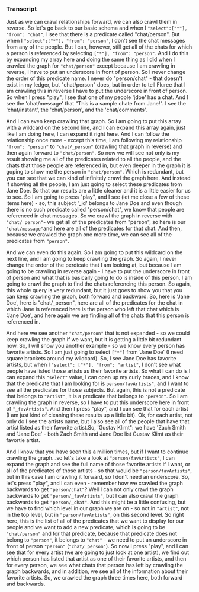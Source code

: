 ### Transcript

Just as we can crawl relationships forward, we can also crawl them in reverse. So let's go back to our basic schema and when I `"select":["*"], "from": "chat"`, I see that there is a predicate called "chat/person". But when I `"select":["*"], "from": "person"`, I don't see the chat messages from any of the people. But I can, however, still get all of the chats for which a person is referenced by selecting `["*"], "from": "person"`. And I do this by expanding my array here and doing the same thing as I did when I crawled the graph for `"chat/person"` except because I am crawling in reverse, I have to put an underscore in front of person. So I never change the order of this predicate name. I never do "person/chat" - that doesn't exist in my ledger, but "chat/person" does, but in order to tell Fluree that I am crawling this in reverse I have to put the underscore in front of person. So when I press "play", I see that one of my people 'jdoe' has a chat. And I see the 'chat/message' that "This is a sample chate from Jane!". I see the 'chat/instant', the 'chat/person', and the 'chat/comments'.

And I can even keep crawling that graph. So I am going to put this array with a wildcard on the second line, and I can expand this array again, just like I am doing here, I can expand it right here. And I can follow the relationship once more - except this time, I am following my relationship `"from": "person"` to `"chat/_person"` (crawling that graph in reverse) and then again forward to `"chat/person"`. So now we will see not only is my result showing me all of the predicates related to all the people, and the chats that those people are referenced in, but even deeper in the graph it is goping to show me the person in `"chat/person"`. Which is redundant, but you can see that we can kind of infinitely crawl the graph here. And instead if showing all the people, I am just going to select these predicates from Jane Doe. So that our results are a little cleaner and it is a little easier for us to see. So I am going to press "play", and I see (let me close a few of these items here) - so, this subject '_id' belongs to Jane Doe and even though there is no such predicate called "person/chat", we know that people are referenced in chat messages. So we crawl the graph in reverse with `"chat/_person"`- we get all of the predicates from "person", so here is our `"chat/message"`and here are all of the predicates for that chat. And then, because we crawled the graph one more time, we can see all of the predicates from `"person"`.

And we can even do this again. So I am going to put this wildcard on the next line, and I am going to keep crawling the graph. So again, I never change the order of the perdicate that I am looking at, but because I am going to be crawling in reverse again - I have to put the underscore in front of person and what that is basically going to do is inside of this person, I am going to crawl the graph to find the chats referencing this person. So again, this whole query is very redundant, but it just goes to show you that you can keep crawling the graph, both forward and backward. So, here is 'Jane Doe', here is "chat/_person", here are all of the predicates for the chat in which Jane is referenced here is the person who left that chat which is 'Jane Doe', and here again we are finding all of the chats that this person is referenced in.

And here we see another `"chat/person"` that is not expanded - so we could keep crawling the graph if we want, but it is getting a little bit redundant now. So, I will show you another example - so we know every person has favorite artists. So I am just going to select `["*"]` from 'Jane Doe' (I need square brackets around my wildcard). So, I see Jane Doe has favorite artists, but when I `"select": ["*"], "from": "artist"`, I don't see what people have listed those artists as their favorite artists. So what I can do is I can expand this `"select"` value, I can open up my curly braces, and I know that the predicate that I am looking for is `person/favArtists"`, and I want to see all the predicates for those subjects. But again, this is not a predicate that belongs to `"artist"`, it is a predicate that belongs to `"person"`. So I am crawling the graph in reverse, so I have to put this underscore here in front of `"_favArtists"`. And then I press "play", and I can see that for each artist (I am just kind of cleaning these results up a little bit). Ok, for each artist, not only do I see the artists name, but I also see all of the people that have that artist listed as their favorite artist.So, 'Gustav Klimt": we have 'Zach Smith and 'Jane Doe' - both Zach Smith and Jane Doe list Gustav Klimt as their favortie artist.

And I know that you have seen this a million times, but if I want to continue crawling the graph...so let's take a look at `"person/favArtists"`, I can expand the graph and see the full name of those favorite artists if I want, or all of the predicates of those artists - so that would be `"person/favArtists"`, but in this case I am crawling it forward, so I don't need an underscore. So, let's press "play", and I can even - remember how we crawled the graph backwards to get `"person/chat"`? Well I can not only crawl the graph backwards to get `"person/_favArtists"`, but I can also crawl the graph backwards to get `"person/_chat"`. And this might be a little confusing, but we have to find which level in our graph we are on - so not in `"artist"`, not in the top level, but in `"person/favArtists"`, on this second level. So right here, this is the list of all of the predicates that we want to display for our people and we want to add a new predicate, which is going to be `"chat/person"` and for that predicate, because that predicate does not belong to `"person"`, it belongs to `"chat"` - we need to put an underscore in front of person `"person"` (`"chat/_person"`). So now I press "play", and I can see that for every artist (we are going to just look at one artist), we find out which person has listed that artist as one of their favorite artists, and then for every person, we see what chats that person has left by crawling the graph backwards, and in addition, we see all of the information about their favorite artists. So, we crawled the graph three times here, both forward and backwards.
